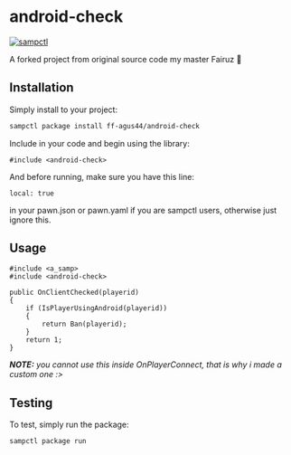 # android-check

[![sampctl](https://img.shields.io/badge/sampctl-android--check-2f2f2f.svg?style=for-the-badge)](https://github.com/ff-agus44/android-check)

A forked project from original source code my master Fairuz :pray:

## Installation

Simply install to your project:

```bash
sampctl package install ff-agus44/android-check
```

Include in your code and begin using the library:

```pawn
#include <android-check>
```

And before running, make sure you have this line:
```
local: true
```

in your pawn.json or pawn.yaml if you are sampctl users, otherwise just ignore this.

## Usage

```pawn
#include <a_samp>
#include <android-check>

public OnClientChecked(playerid)
{
	if (IsPlayerUsingAndroid(playerid))
	{
		return Ban(playerid);
	}
	return 1;
}

```

***NOTE:** you cannot use this inside OnPlayerConnect, that is why i made a custom one :>*

## Testing

To test, simply run the package:

```bash
sampctl package run
```
